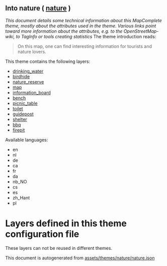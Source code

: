 [//]: # (WARNING: this file is automatically generated. Please find the sources at the bottom and edit those sources)

## Into nature ( [nature](https://mapcomplete.org/nature) )
_This document details some technical information about this MapComplete theme, mostly about the attributes used in the theme. Various links point toward more information about the attributes, e.g. to the OpenStreetMap-wiki, to TagInfo or tools creating statistics_
The theme introduction reads:

> On this map, one can find interesting information for tourists and nature lovers.

This theme contains the following layers:

 - [drinking_water](../Layers/drinking_water.md)
 - [birdhide](../Layers/birdhide.md)
 - [nature_reserve](../Layers/nature_reserve.md)
 - [map](../Layers/map.md)
 - [information_board](../Layers/information_board.md)
 - [bench](../Layers/bench.md)
 - [picnic_table](../Layers/picnic_table.md)
 - [toilet](../Layers/toilet.md)
 - [guidepost](../Layers/guidepost.md)
 - [shelter](../Layers/shelter.md)
 - [bbq](../Layers/bbq.md)
 - [firepit](../Layers/firepit.md)

Available languages:

 - en
 - nl
 - de
 - ca
 - fr
 - da
 - nb_NO
 - cs
 - es
 - zh_Hant
 - pl

# Layers defined in this theme configuration file
These layers can not be reused in different themes.


This document is autogenerated from [assets/themes/nature/nature.json](https://github.com/pietervdvn/MapComplete/blob/develop/assets/themes/nature/nature.json)
